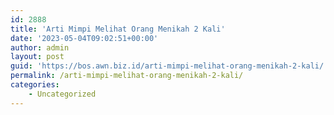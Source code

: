 ```yaml
---
id: 2888
title: 'Arti Mimpi Melihat Orang Menikah 2 Kali'
date: '2023-05-04T09:02:51+00:00'
author: admin
layout: post
guid: 'https://bos.awn.biz.id/arti-mimpi-melihat-orang-menikah-2-kali/'
permalink: /arti-mimpi-melihat-orang-menikah-2-kali/
categories:
    - Uncategorized
---
```


